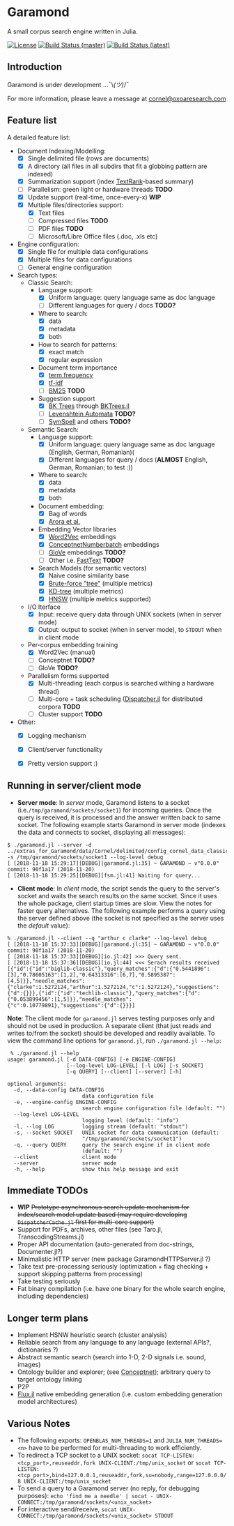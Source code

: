 # Garamond

A small corpus search engine written in Julia.

[![License](http://img.shields.io/badge/license-MIT-brightgreen.svg?style=flat)](LICENSE.md) 
[![Build Status (master)](https://travis-ci.com/zgornel/Garamond.jl.svg?token=8HcgFtAjpxwpdXiu8Fon&branch=master)](https://travis-ci.com/zgornel/Garamond.jl)
[![Build Status (latest)](https://travis-ci.com/zgornel/Garamond.jl.svg?token=8HcgFtAjpxwpdXiu8Fon&branch=latest)](https://travis-ci.com/zgornel/Garamond.jl)


## Introduction

Garamond is under development ...¯\\_(ツ)_/¯

For more information, please leave a message at cornel@oxoaresearch.com


## Feature list

A detailed feature list:

- Document Indexing/Modelling:
    - [x] Single delimited file (rows are documents)
    - [x] A directory (all files in all subdirs that fit a globbing pattern are indexed)
    - [x] Summarization support (index [TextRank](https://en.wikipedia.org/wiki/Automatic_summarization#Unsupervised_approach:_TextRank)-based summary)
    - [ ] Parallelism: green light or hardware threads **TODO**
    - [x] Update support (real-time, once-every-x) **WIP**
    - [x] Multiple files/directories support:
        - [x] Text files
        - [ ] Compressed files **TODO**
        - [ ] PDF files **TODO**
        - [ ] Microsoft/Libre Office files (.doc, .xls etc)
- Engine configuration:
    - [x] Single file for multiple data configurations
    - [x] Multiple files for data configurations
    - [ ] General engine configuration
- Search types:
    - Classic Search:
        - Language support:
            - [x] Uniform language: query language same as doc language
            - [ ] Different languages for query / docs **TODO?**
        - Where to search:
            - [x] data
            - [x] metadata
            - [x] both
        - How to search for patterns:
            - [x] exact match
            - [x] regular expression
        - Document term importance
            - [x] [term frequency](https://en.wikipedia.org/wiki/Tf%E2%80%93idf#Term_frequency_2)
            - [x] [tf-idf](https://en.wikipedia.org/wiki/Tf%E2%80%93idf#Term_frequency%E2%80%93Inverse_document_frequency)
            - [ ] [BM25](https://en.wikipedia.org/wiki/Okapi_BM25) **TODO**
        - Suggestion support
            - [x] [BK Trees](https://en.wikipedia.org/wiki/BK-tree) through [BKTrees.jl](https://github.com/zgornel/BKTrees.jl)
            - [ ] [Levenshtein Automata](https://en.wikipedia.org/wiki/Levenshtein_automaton) **TODO?**
            - [ ] [SymSpell](https://github.com/mammothb/symspellpy) and others **TODO?**
    - Semantic Search:
        - Language support:
            - [x] Uniform language: query language same as doc language (English, German, Romanian)(
            - [x] Different languages for query / docs (**ALMOST** English, German, Romanian; to test :))
        - Where to search:
            - [x] data
            - [x] metadata
            - [x] both
        - Document embedding:
            - [x] Bag of words
            - [x] [Arora et al.](https://openreview.net/pdf?id=SyK00v5xx)
        - Embedding Vector libraries
            - [x] [Word2Vec](https://en.wikipedia.org/wiki/Word2vec) embeddings
            - [x] [ConceptnetNumberbatch](https://github.com/commonsense/conceptnet-numberbatch) embeddings
            - [ ] [GloVe](https://nlp.stanford.edu/projects/glove/) embeddings **TODO?**
            - [ ] Other i.e. [FastText]() **TODO?**
        - Search Models (for semantic vectors)
            - [x] Naive cosine similarity base
            - [x] [Brute-force "tree"](https://en.wikipedia.org/wiki/Brute-force_search) (multiple metrics)
            - [x] [KD-tree](https://en.wikipedia.org/wiki/K-d_tree) (multiple metrics)
            - [x] [HNSW](https://arxiv.org/abs/1603.09320) (multiple metrics supported)
    - I/O Iterface
        - [x] Input: receive query data through UNIX sockets (when in server mode)
        - [x] Output: output to socket (when in server mode), to `STDOUT` when in client mode
    - Per-corpus embedding training
        - [x] Word2Vec (manual)
        - [ ] Conceptnet **TODO?**
        - [ ] GloVe **TODO?**
    - Parallelism forms supported
        - [x] Multi-threading (each corpus is searched withing a hardware thread)
        - [ ] Multi-core + task scheduling ([Dispatcher.jl](https://github.com/invenia/Dispatcher.jl) for distributed corpora **TODO**
        - [ ] Cluster support **TODO**
- Other:
    - [x] Logging mechanism
    - [x] Client/server functionality
    - [x] Pretty version support :)


## Running in server/client mode
- **Server mode**: In _server_ mode, Garamond listens to a socket (i.e.`/tmp/garamond/sockets/socket1`) for incoming queries. Once the query is received, it is processed and the answer written back to same socket.
The following example starts Garamond in server mode (indexes the data and connects to socket, displaying all messages):
```
$ ./garamond.jl --server -d ../extras_for_Garamond/data/Cornel/delimited/config_cornel_data_classic.json -s /tmp/garamond/sockets/socket1 --log-level debug
[ [2018-11-18 15:29:17][DEBUG][garamond.jl:35] ~ GARAMOND ~ v"0.0.0" commit: 90f1a17 (2018-11-20)
[ [2018-11-18 15:29:25][DEBUG][fsm.jl:41] Waiting for query...
```

- **Client mode**: In _client_ mode, the script sends the query to the server's socket and waits the search results on the same socket. Since it uses the whole package, client startup times are slow. View the notes for faster query alternatives. The following example performs a query using the server defined above (the socket is not specified as the server uses the _default_ value):
```
% ./garamond.jl --client --q "arthur c clarke" --log-level debug
[ [2018-11-18 15:37:33][DEBUG][garamond.jl:35] ~ GARAMOND ~ v"0.0.0" commit: 90f1a17 (2018-11-20)
[ [2018-11-18 15:37:33][DEBUG][io.jl:42] >>> Query sent.
[ [2018-11-18 15:37:36][DEBUG][io.jl:44] <<< Serach results received
[{"id":{"id":"biglib-classic"},"query_matches":{"d":{"0.5441896":[3],"0.78605163":[1,2],"0.64313316":[6,7],"0.5895387":[4,5]}},"needle_matches":{"clarke":1.5272124,"arthur":1.5272124,"c":1.5272124},"suggestions":{"d":{}}},{"id":{"id":"techlib-classic"},"query_matches":{"d":{"0.053899456":[1,5]}},"needle_matches":{"c":0.10779891},"suggestions":{"d":{}}}]
```
**Note**: The client mode for `garamond.jl` serves testing purposes only and should not be used in production. A separate client (that just reads and writes to/from the socket) should be developed and readily available.
To view the command line options for `garamond.jl`, run `./garamond.jl --help`:
```
 % ./garamond.jl --help
usage: garamond.jl [-d DATA-CONFIG] [-e ENGINE-CONFIG]
                   [--log-level LOG-LEVEL] [-l LOG] [-s SOCKET]
                   [-q QUERY] [--client] [--server] [-h]

optional arguments:
  -d, --data-config DATA-CONFIG
                        data configuration file
  -e, --engine-config ENGINE-CONFIG
                        search engine configuration file (default: "")
  --log-level LOG-LEVEL
                        logging level (default: "info")
  -l, --log LOG         logging stream (default: "stdout")
  -s, --socket SOCKET   UNIX socket for data communication (default:
                        "/tmp/garamond/sockets/socket1")
  -q, --query QUERY     query the search engine if in client mode
                        (default: "")
  --client              client mode
  --server              server mode
  -h, --help            show this help message and exit
```


## Immediate TODOs
- **WIP** ~~Prototype asynchronous search update mechanism for index/search model update based (may require developing `DispatcherCache.jl` first for multi-core support)~~
- Support for PDFs, archives, other files (see Taro.jl, TranscodingStreams.jl)
- Proper API documentation (auto-generated from doc-strings, Documenter.jl?)
- Minimalistic HTTP server (new package GaramondHTTPServer.jl ?)
- Take text pre-processing seriously (optimization + flag checking + support skipping patterns from processing)
- Take testing seriously
- Fat binary compilation (i.e. have one binary for the whole search engine, including dependencies)


## Longer term plans
- Implement HSNW heuristic search (cluster analysis)
- Reliable search from any language to any language (external APIs?, dictionaries ?)
- Abstract semantic search (search into 1-D, 2-D signals i.e. sound, images)
- Ontology builder and explorer; (see [Conceptnet](https://github.com/commonsense/conceptnet5)); arbitrary query to target ontology linking
- P2P
- [Flux.jl](https://github.com/FluxML/Flux.jl) native embedding generation (i.e. custom embedding generation model architectures)


## Various Notes
- The following exports: `OPENBLAS_NUM_THREADS=1` and `JULIA_NUM_THREADS=<n>` have to be performed for multi-threading to work efficiently.
- To redirect a TCP socket to a UNIX socket: `socat TCP-LISTEN:<tcp_port>,reuseaddr,fork UNIX-CLIENT:/tmp/unix_socket` or `socat TCP-LISTEN:<tcp_port>,bind=127.0.0.1,reuseaddr,fork,su=nobody,range=127.0.0.0/8 UNIX-CLIENT:/tmp/unix_socket`
- To send a query to a Garamond server (no reply, for debugging purposes): `echo 'find me a needle' | socat - UNIX-CONNECT:/tmp/garamond/sockets/<unix_socket>`
- For interactive send/receive, `socat UNIX-CONNECT:/tmp/garamond/sockets/<unix_socket> STDOUT`
